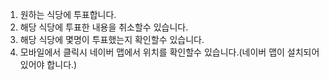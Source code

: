1. 원하는 식당에 투표합니다.
2. 해당 식당에 투표한 내용을 취소할수 있습니다.
3. 해당 식당에 몇명이 투표했는지 확인할수 있습니다.
4. 모바일에서 클릭시 네이버 맵에서 위치를 확인할수 있습니다.(네이버 맵이 설치되어있어야 합니다.)
